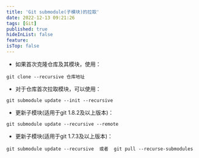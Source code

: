 ```yaml
---
title: 'Git submodule(子模块)的拉取'
date: 2022-12-13 09:21:26
tags: [Git]
published: true
hideInList: false
feature: 
isTop: false
---
```

-  如果首次克隆仓库及其模块，使用：
```
git clone --recursive 仓库地址
```
- 对于仓库首次拉取模块，可以使用：
```
git submodule update --init --recursive
```
- 更新子模块(适用于git 1.8.2及以上版本)：
```
git submodule update --recursive --remote
```
- 更新子模块(适用于git 1.7.3及以上版本)：
```
git submodule update --recursive  或者  git pull --recurse-submodules
```